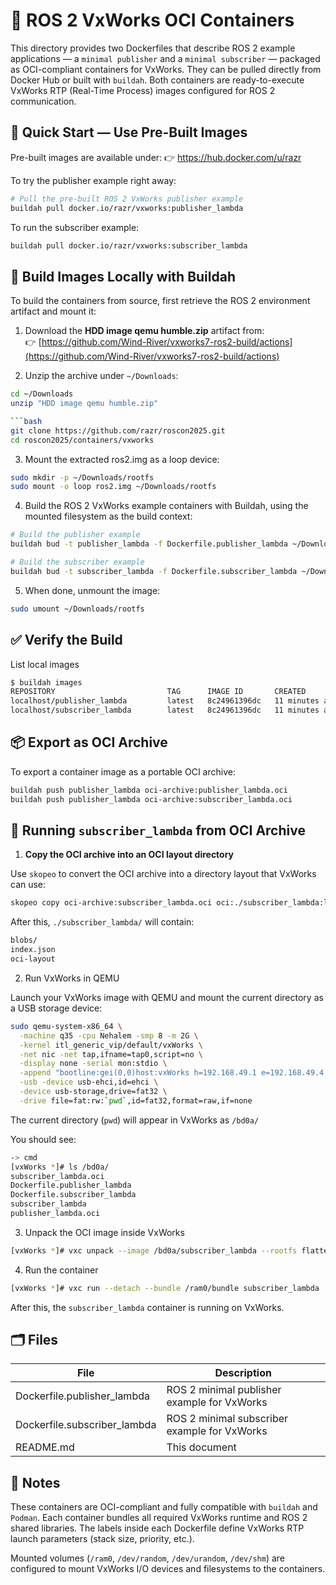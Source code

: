 # 🦾 ROS 2 VxWorks OCI Containers

This directory provides two Dockerfiles that describe ROS 2 example applications — a `minimal publisher` and a `minimal subscriber` — packaged as OCI-compliant containers for VxWorks.
They can be pulled directly from Docker Hub or built with `buildah`. Both containers are ready-to-execute VxWorks RTP (Real-Time Process) images configured for ROS 2 communication.

## 🚀 Quick Start — Use Pre-Built Images

Pre-built images are available under:
👉 https://hub.docker.com/u/razr

To try the publisher example right away:

```bash
# Pull the pre-built ROS 2 VxWorks publisher example
buildah pull docker.io/razr/vxworks:publisher_lambda
```

To run the subscriber example:

```bash
buildah pull docker.io/razr/vxworks:subscriber_lambda
```

## 🧱 Build Images Locally with Buildah

To build the containers from source, first retrieve the ROS 2 environment artifact and mount it:

1. Download the **HDD image qemu humble.zip** artifact from:  
   👉 [https://github.com/Wind-River/vxworks7-ros2-build/actions](https://github.com/Wind-River/vxworks7-ros2-build/actions)

2. Unzip the archive under `~/Downloads`:

```bash
cd ~/Downloads
unzip "HDD image qemu humble.zip"

```bash
git clone https://github.com/razr/roscon2025.git
cd roscon2025/containers/vxworks
```

3. Mount the extracted ros2.img as a loop device:

```bash
sudo mkdir -p ~/Downloads/rootfs
sudo mount -o loop ros2.img ~/Downloads/rootfs
```

4. Build the ROS 2 VxWorks example containers with Buildah, using the mounted filesystem as the build context:

```bash
# Build the publisher example
buildah bud -t publisher_lambda -f Dockerfile.publisher_lambda ~/Downloads/rootfs

# Build the subscriber example
buildah bud -t subscriber_lambda -f Dockerfile.subscriber_lambda ~/Downloads/rootfs
```

5. When done, unmount the image:

```bash
sudo umount ~/Downloads/rootfs
```

## ✅ Verify the Build

List local images

```bash
$ buildah images
REPOSITORY                         TAG      IMAGE ID       CREATED          SIZE
localhost/publisher_lambda         latest   8c24961396dc   11 minutes ago   41.4 MB
localhost/subscriber_lambda        latest   8c24961396dc   11 minutes ago   41.4 MB
```

## 📦 Export as OCI Archive

To export a container image as a portable OCI archive:

```bash
buildah push publisher_lambda oci-archive:publisher_lambda.oci
buildah push publisher_lambda oci-archive:subscriber_lambda.oci
```


## 🏃 Running `subscriber_lambda` from OCI Archive

1. **Copy the OCI archive into an OCI layout directory**  

Use `skopeo` to convert the OCI archive into a directory layout that VxWorks can use:

```bash
skopeo copy oci-archive:subscriber_lambda.oci oci:./subscriber_lambda:latest
```

After this, `./subscriber_lambda/` will contain:

```bash
blobs/
index.json
oci-layout
```

2. Run VxWorks in QEMU

Launch your VxWorks image with QEMU and mount the current directory as a USB storage device:

```bash
sudo qemu-system-x86_64 \
  -machine q35 -cpu Nehalem -smp 8 -m 2G \
  -kernel itl_generic_vip/default/vxWorks \
  -net nic -net tap,ifname=tap0,script=no \
  -display none -serial mon:stdio \
  -append "bootline:gei(0,0)host:vxWorks h=192.168.49.1 e=192.168.49.4 g=192.168.49.1 u=vxworks pw=vxTarget" \
  -usb -device usb-ehci,id=ehci \
  -device usb-storage,drive=fat32 \
  -drive file=fat:rw:`pwd`,id=fat32,format=raw,if=none
```
The current directory (`pwd`) will appear in VxWorks as `/bd0a/`

You should see:

```bash
-> cmd
[vxWorks *]# ls /bd0a/
subscriber_lambda.oci
Dockerfile.publisher_lambda
Dockerfile.subscriber_lambda
subscriber_lambda
publisher_lambda.oci
```

3. Unpack the OCI image inside VxWorks

```bash
[vxWorks *]# vxc unpack --image /bd0a/subscriber_lambda --rootfs flattened /ram0/bundle
```

4. Run the container

```bash
[vxWorks *]# vxc run --detach --bundle /ram0/bundle subscriber_lambda
```

After this, the `subscriber_lambda` container is running on VxWorks.

## 🗂️ Files

| File                        | Description                                     |
|-----------------------------|-------------------------------------------------|
| Dockerfile.publisher_lambda | ROS 2 minimal publisher example for VxWorks     |
| Dockerfile.subscriber_lambda| ROS 2 minimal subscriber example for VxWorks    |
| README.md                   | This document                                   |

## 🧠 Notes

These containers are OCI-compliant and fully compatible with `buildah` and `Podman`.
Each container bundles all required VxWorks runtime and ROS 2 shared libraries.
The labels inside each Dockerfile define VxWorks RTP launch parameters (stack size, priority, etc.).

Mounted volumes (`/ram0`, `/dev/random`, `/dev/urandom`, `/dev/shm`) are configured to mount VxWorks I/O devices and filesystems to the containers.
